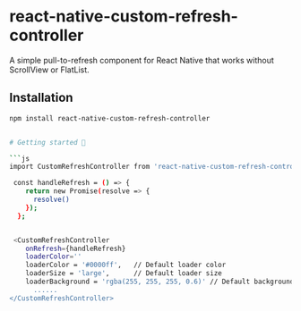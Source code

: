 # react-native-custom-refresh-controller

A simple pull-to-refresh component for React Native that works without ScrollView or FlatList.

## Installation

```bash
npm install react-native-custom-refresh-controller


# Getting started 🚀

```js
import CustomRefreshController from 'react-native-custom-refresh-controller';

 const handleRefresh = () => {
    return new Promise(resolve => {
      resolve()
    });
  };


 <CustomRefreshController
    onRefresh={handleRefresh}
    loaderColor=''
    loaderColor = '#0000ff',   // Default loader color
    loaderSize = 'large',      // Default loader size
    loaderBackground = 'rgba(255, 255, 255, 0.6)' // Default background for loader overlay'>
      ......
</CustomRefreshController>
```